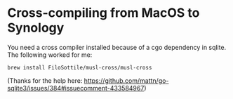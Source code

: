 # Cross-compiling from MacOS to Synology

You need a cross compiler installed because of a cgo dependency in sqlite. The following worked for me:

```
brew install FiloSottile/musl-cross/musl-cross
```

(Thanks for the help here: https://github.com/mattn/go-sqlite3/issues/384#issuecomment-433584967)
